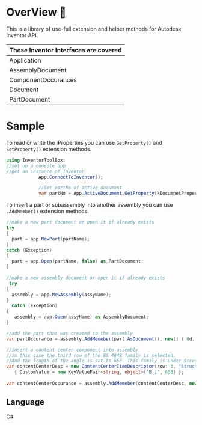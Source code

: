 # OverView 🧰
This is a library of use-full extension and helper methods for Autodesk Inventor API. 

|These Inventor Interfaces are covered|
|----------------------------------|
|Application|
|AssemblyDocument|
|ComponentOccurances|
|Document|
|PartDocument|

# Sample
To read or write the iProperties you can use ```GetProperty()``` and ```SetProperty()``` extension methods.
```csharp
using InventorToolBox;
//set up a console app
//get an instance of Inventor
            App.ConnectToInventor();

            //Get partNo of active document
            var partNo = App.ActiveDocument.GetProperty(kDocumnetProperty.PartNumber);
```
To insert a part or subassembly into another assembly you can use ```.AddMember()``` extension methods.
```csharp
//make a new part document or open it if already exists
try
{
  part = app.NewPart(partName);
}
catch (Exception)
{
  part = app.Open(partName, false) as PartDocument;
}

//make a new assembly document or open it if already exists
 try
{
  assembly = app.NewAssembly(assyName);
}
  catch (Exception)
{
   assembly = app.Open(assyName) as AssemblyDocument;
}

//add the part that was created to the assembly
var partOccurance = assembly.AddMemeber(part.AsDocument(), new[] { 0d, 0d, 1d }, new[] { 10d, 10d, 0d });

//insert a content center component into assembly
//in this case the third row of the BS 4848 family is selected. 
//And the length of the angle is set to 658. This family is under Structural Sahpes category
var contentCenterDesc = new ContentCenterItemDescriptor(row: 3, "Structural Shapes", "Angles", "BS 4848") 
   { CustomValue = new KeyValuePair<string, object>("B_L", 658) };
   
var contentCenterOccurance = assembly.AddMemeber(contentCenterDesc, new[] { 0d, 0d, 1d }, new[] { 10d, 10d, 0d });
```
## Language
C# 

